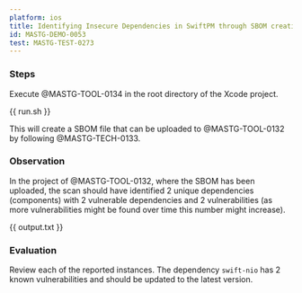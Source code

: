 ```yaml
---
platform: ios
title: Identifying Insecure Dependencies in SwiftPM through SBOM creation
id: MASTG-DEMO-0053
test: MASTG-TEST-0273
---
```


### Steps

Execute @MASTG-TOOL-0134 in the root directory of the Xcode project.

{{ run.sh }}

This will create a SBOM file that can be uploaded to @MASTG-TOOL-0132 by following @MASTG-TECH-0133.

### Observation

In the project of @MASTG-TOOL-0132, where the SBOM has been uploaded, the scan should have identified 2 unique dependencies (components) with 2 vulnerable dependencies and 2 vulnerabilities (as more vulnerabilities might be found over time this number might increase).

{{ output.txt }}

### Evaluation

Review each of the reported instances. The dependency `swift-nio` has 2 known vulnerabilities and should be updated to the latest version.
